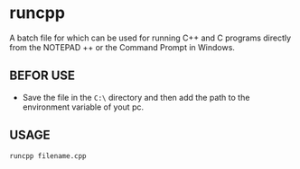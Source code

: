 # runcpp
A batch file for which can be used for running C++ and C programs directly from the NOTEPAD ++ or the Command Prompt in Windows.

## BEFOR USE
* Save the file in the `C:\` directory and then add the path to the environment variable of yout pc.

## USAGE 

```
runcpp filename.cpp
```
